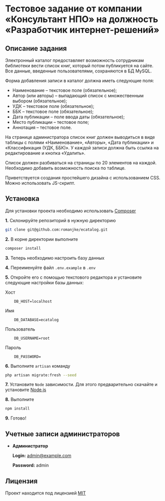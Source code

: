 # Тестовое задание от компании &laquo;Консультант НПО&raquo; на должность &laquo;Разработчик интернет-решений&raquo;

## Описание задания

Электронный каталог предоставляет возможность сотрудникам библиотеки вести список книг, который потом публикуется на сайте. Все данные, введенные пользователями, сохраняются в БД MySQL.

Форма добавления записи в каталог должна иметь следующие поля:

- Наименование – текстовое поле (обязательное);
- Автор (или авторы) – выпадающий список с множественным выбором (обязательное);
- УДК – текстовое поле (обязательное);
- ББК – текстовое поле (обязательное);
- Дата публикации – поле ввода даты (обязательное);
- Место публикации – тестовое поле;
- Аннотация – тестовое поле.

На странице администратора список книг должен выводиться в виде таблицы с полями «Наименование», «Авторы», «Дата публикации» и «Классификация (УДК, ББК)». У каждой записи должна быть ссылка на редактирование и кнопка «Удалить». 

Список должен разбиваться на страницы по 20 элементов на каждой. Необходимо добавить возможность поиска по таблице. 

Приветствуется создания простейшего дизайна с использованием CSS. Можно использовать JS-скрипт.

## Установка

Для установки проекта необходимо использовать [Composer](https://getcomposer.org/)

**1.** Склонируйте репозиторий в нужную директорию

``` bash
git clone git@github.com:romanjke/ecatalog.git
```

**2.** В корне директории выполните

``` bash
composer install
```

**3.** Теперь необходимо настроить базу данных

**4.** Переименуйте файл `.env.example` в `.env`

**5.** Откройте его с помощью текстового редактора и установите следующие настройки базы данных:

Хост

```
    DB_HOST=localhost
```

Имя

```
    DB_DATABASE=ecatalog
```

Пользователь

```
    DB_USERNAME=root
```

Пароль

```
    DB_PASSWORD=
```

**6.** Выполните `artisan` команду

``` bash
php artisan migrate:fresh --seed
```

**7.** Установите `Node` зависимости. Для этого предварительно скачайте и установите [Node.js](https://nodejs.org/)

**8.** Выполните

``` bash
npm install
```

**9.** Готово!

## Учетные записи администраторов

- **Администратор**

  **Login:** admin@example.com

  **Password:** admin

## Лицензия

Проект находится под лицензией [MIT](http://opensource.org/licenses/MIT)